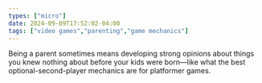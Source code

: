 ```yaml
---
types: ["micro"]
date: 2024-09-09T17:52:02-04:00
tags: ["video games","parenting","game mechanics"]
---
```

Being a parent sometimes means developing strong opinions about things you knew nothing about before your kids were born—like what the best optional-second-player mechanics are for platformer games.
